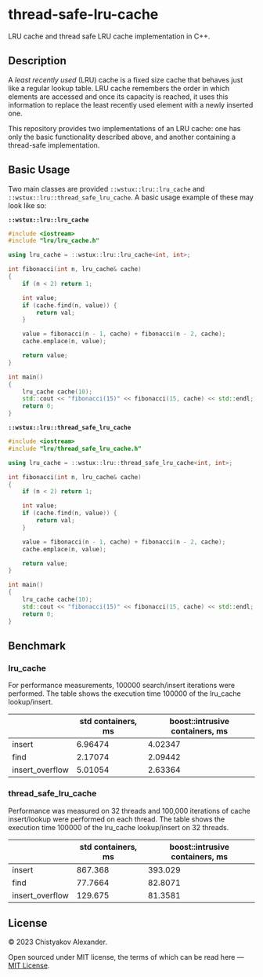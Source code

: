 # thread-safe-lru-cache

LRU cache and thread safe LRU cache implementation in C++.

## Description

A *least recently used* (LRU) cache is a fixed size cache that behaves just like
a regular lookup table. LRU cache remembers the order in which elements are
accessed and once its capacity is reached, it uses this information to replace
the least recently used element with a newly inserted one.

This repository provides two implementations of an LRU cache: one has only the
basic functionality described above, and another containing a thread-safe
implementation.

## Basic Usage

Two main classes are provided `::wstux::lru::lru_cache` and `::wstux::lru::thread_safe_lru_cache`.
A basic usage example of these may look like so:

__`::wstux::lru::lru_cache`__
```C++
#include <iostream>
#include "lru/lru_cache.h"

using lru_cache = ::wstux::lru::lru_cache<int, int>;

int fibonacci(int n, lru_cache& cache)
{
    if (n < 2) return 1;

    int value;
    if (cache.find(n, value)) {
        return val;
    }

    value = fibonacci(n - 1, cache) + fibonacci(n - 2, cache);
    cache.emplace(n, value);

    return value;
}

int main()
{
    lru_cache cache(10);
    std::cout << "fibonacci(15)" << fibonacci(15, cache) << std::endl;
    return 0;
}
```

__`::wstux::lru::thread_safe_lru_cache`__
```C++
#include <iostream>
#include "lru/thread_safe_lru_cache.h"

using lru_cache = ::wstux::lru::thread_safe_lru_cache<int, int>;

int fibonacci(int n, lru_cache& cache)
{
    if (n < 2) return 1;

    int value;
    if (cache.find(n, value)) {
        return val;
    }

    value = fibonacci(n - 1, cache) + fibonacci(n - 2, cache);
    cache.emplace(n, value);

    return value;
}

int main()
{
    lru_cache cache(10);
    std::cout << "fibonacci(15)" << fibonacci(15, cache) << std::endl;
    return 0;
}
```

## Benchmark

### lru_cache

For performance measurements, 100000 search/insert iterations were performed.
The table shows the execution time 100000 of the lru_cache lookup/insert.

|                 | std containers, ms | boost::intrusive containers, ms |
|-----------------|--------------------|---------------------------------|
|      insert     |      6.96474       |             4.02347             |
|       find      |      2.17074       |             2.09442             |
| insert_overflow |      5.01054       |             2.63364             |

### thread_safe_lru_cache

Performance was measured on 32 threads and 100,000 iterations of cache
insert/lookup were performed on each thread. The table shows the execution time
100000 of the lru_cache lookup/insert on 32 threads.

|                 | std containers, ms | boost::intrusive containers, ms |
|-----------------|--------------------|---------------------------------|
|      insert     |      867.368       |             393.029             |
|       find      |      77.7664       |             82.8071             |
| insert_overflow |      129.675       |             81.3581             |

## License

&copy; 2023 Chistyakov Alexander.

Open sourced under MIT license, the terms of which can be read here — [MIT License](http://opensource.org/licenses/MIT).


